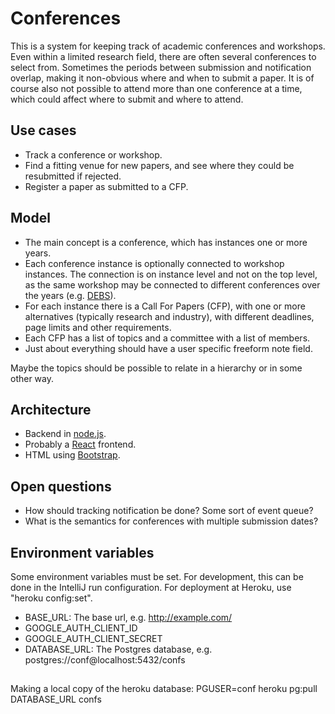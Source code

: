 # Conferences

This is a system for keeping track of academic conferences and workshops.
Even within a limited research field, there are often several conferences to select from.
Sometimes the periods between submission and notification overlap, making it non-obvious where and when to submit a paper.
It is of course also not possible to attend more than one conference at a time, which could affect where to submit and where to attend.

## Use cases

* Track a conference or workshop.
* Find a fitting venue for new papers, and see where they could be resubmitted if rejected.
* Register a paper as submitted to a CFP.

## Model

* The main concept is a conference, which has instances one or more years.
* Each conference instance is optionally connected to workshop instances. The connection is on instance level and not on the top level, as the same workshop may be connected to different conferences over the years (e.g. [DEBS](https://debs.org/debs-conferences)).
* For each instance there is a Call For Papers (CFP), with one or more alternatives (typically research and industry), with different deadlines, page limits and other requirements.
* Each CFP has a list of topics and a committee with a list of members.
* Just about everything should have a user specific freeform note field.

Maybe the topics should be possible to relate in a hierarchy or in some other way.

## Architecture

* Backend in [node.js](https://nodejs.org).
* Probably a [React](https://reactjs.org) frontend.
* HTML using [Bootstrap](http://getbootstrap.com).

## Open questions

* How should tracking notification be done? Some sort of event queue?
* What is the semantics for conferences with multiple submission dates?

## Environment variables

Some environment variables must be set.
For development, this can be done in the IntelliJ run configuration.
For deployment at Heroku, use "heroku config:set".

* BASE_URL: The base url, e.g. http://example.com/
* GOOGLE_AUTH_CLIENT_ID
* GOOGLE_AUTH_CLIENT_SECRET
* DATABASE_URL: The Postgres database, e.g. postgres://conf@localhost:5432/confs

##

Making a local copy of the heroku database:
PGUSER=conf heroku pg:pull DATABASE_URL confs
